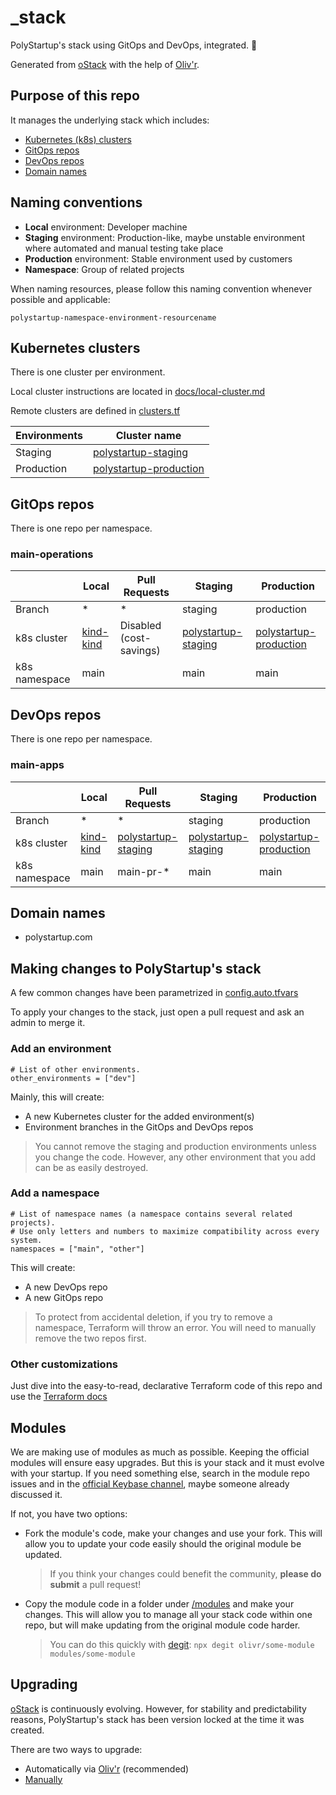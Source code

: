 # \_stack

PolyStartup's stack using GitOps and DevOps, integrated. 🤝

Generated from [oStack](https://ostack.io) with the help of [Oliv'r](https://olivr.com).

## Purpose of this repo

It manages the underlying stack which includes:

- [Kubernetes (k8s) clusters](#kubernetes-clusters)
- [GitOps repos](#gitops-repos)
- [DevOps repos](#devops-repos)
- [Domain names](#domain-names)

## Naming conventions

- **Local** environment: Developer machine
- **Staging** environment: Production-like, maybe unstable environment where automated and manual testing take place
- **Production** environment: Stable environment used by customers
- **Namespace**: Group of related projects

When naming resources, please follow this naming convention whenever possible and applicable:

`polystartup-namespace-environment-resourcename`

## Kubernetes clusters

There is one cluster per environment.

Local cluster instructions are located in [docs/local-cluster.md](local-cluster.md)

Remote clusters are defined in [clusters.tf](clusters.tf)

| Environments | Cluster name |
| --- | --- |
| Staging | [polystartup-staging](https://cloud.linode.com/kubernetes/clusters/9010/summary) |
| Production | [polystartup-production](https://cloud.linode.com/kubernetes/clusters/7831/summary) |

## GitOps repos

There is one repo per namespace.

### main-operations

|  | Local | Pull Requests | Staging | Production |
| --- | --- | --- | --- | --- |
| Branch | \* | \* | staging | production |
| k8s cluster | [kind-kind](local-cluster.md) | Disabled (cost-savings) | [polystartup-staging](#kubernetes-clusters) | [polystartup-production](#kubernetes-clusters) |
| k8s namespace | main |  | main | main |

## DevOps repos

There is one repo per namespace.

### main-apps

|  | Local | Pull Requests | Staging | Production |
| --- | --- | --- | --- | --- |
| Branch | \* | \* | staging | production |
| k8s cluster | [kind-kind](local-cluster.md) | [polystartup-staging](#kubernetes-clusters) | [polystartup-staging](#kubernetes-clusters) | [polystartup-production](#kubernetes-clusters) |
| k8s namespace | main | main-pr-\* | main | main |

## Domain names

- polystartup.com

## Making changes to PolyStartup's stack

A few common changes have been parametrized in [config.auto.tfvars](config.auto.tfvars)

To apply your changes to the stack, just open a pull request and ask an admin to merge it.

### Add an environment

```hcl
# List of other environments.
other_environments = ["dev"]
```

Mainly, this will create:

- A new Kubernetes cluster for the added environment(s)
- Environment branches in the GitOps and DevOps repos

> You cannot remove the staging and production environments unless you change the code. However, any other environment that you add can be as easily destroyed.

### Add a namespace

```hcl
# List of namespace names (a namespace contains several related projects).
# Use only letters and numbers to maximize compatibility across every system.
namespaces = ["main", "other"]
```

This will create:

- A new DevOps repo
- A new GitOps repo

> To protect from accidental deletion, if you try to remove a namespace, Terraform will throw an error. You will need to manually remove the two repos first.

### Other customizations

Just dive into the easy-to-read, declarative Terraform code of this repo and use the [Terraform docs](https://www.terraform.io/docs/)

## Modules

We are making use of modules as much as possible. Keeping the official modules will ensure easy upgrades. But this is your stack and it must evolve with your startup. If you need something else, search in the module repo issues and in the [official Keybase channel](https://keybase.io/team/olivr), maybe someone already discussed it.

If not, you have two options:

- Fork the module's code, make your changes and use your fork. This will allow you to update your code easily should the original module be updated.

  > If you think your changes could benefit the community, **please do submit** a pull request!

- Copy the module code in a folder under [/modules](/modules) and make your changes. This will allow you to manage all your stack code within one repo, but will make updating from the original module code harder.

  > You can do this quickly with [degit](https://www.npmjs.com/package/degit): `npx degit olivr/some-module modules/some-module`

## Upgrading

[oStack](https://ostack.io) is continuously evolving. However, for stability and predictability reasons, PolyStartup's stack has been version locked at the time it was created.

There are two ways to upgrade:

- Automatically via [Oliv'r](https://olivr.com) (recommended)
- [Manually](manual-upgrade.md)
